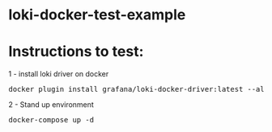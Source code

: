 # loki-docker-test-example

# Instructions to test:

1 - install loki driver on docker

<pre>docker plugin install grafana/loki-docker-driver:latest --alias loki --grant-all-permissions</pre>

2 - Stand up environment

<pre>docker-compose up -d</pre>

